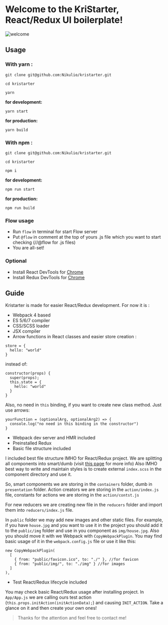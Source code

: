# Welcome to the KriStarter, React/Redux UI boilerplate!

![welcome](https://media.giphy.com/media/26vUTlnHulTgAU7le/giphy.gif "Grill")

## Usage

### With yarn :
```
git clone git@github.com:Nikulio/kristarter.git

cd kristarter

yarn
```

**for development:**

`yarn start`

**for production:**

`yarn build`

### With npm :
```
git clone git@github.com:Nikulio/kristarter.git

cd kristarter

npm i
```

**for development:**

`npm run start`

**for production:**

`npm run build`

### Flow usage

* Run `flow` in terminal for start Flow server
* Put `@flow` in comment at the top of yours .js file which you want to start checking (//@flow for .js files)
* You are all-set!


### Optional

* Install React DevTools for [Chrome](https://chrome.google.com/webstore/detail/react-developer-tools/fmkadmapgofadopljbjfkapdkoienihi)
* Install Redux DevTools for [Chrome](https://chrome.google.com/webstore/detail/react-developer-tools/fmkadmapgofadopljbjfkapdkoienihi)


## Guide

Kristarter is made for easier React/Redux development. For now it is :

* Webpack 4 based
* ES 5/6/7 compiler
* CSS/SCSS loader
* JSX compiler
* Arrow functions in React classes and easier store creation :

```
store = {
  hello: "world"
}
```

instead of:

```
constructor(props) {
  super(props);
  this.state = {
    hello: "world"
  }
}
```

Also, no need in `this` binding, if you want to create new class method.
Just use arrows:

```
yourFunction = (optionalArg, optionalArg2) => {
  console.log("no need in this binding in the constructor")
}
```
* Webpack dev server and HMR included
* Preinstalled Redux
* Basic file structure included

I included best file structure IMHO for React/Redux project. We are splitting all
components into smart/dumb (visit [this page](https://medium.com/@dan_abramov/smart-and-dumb-components-7ca2f9a7c7d0) for more info)
Also IMHO best way to write and maintain styles is to create external `index.scss`
in the component directory and use it.

So, smart components we are storing in the `containers` folder, dumb in `presentation`
folder. Action creators we are storing in the `action/index.js` file, constants
for actions we are storing in the `action/contst.js`

For new reducers we are creating new file in the `reducers` folder and import
them into `reducers/index.js` file.

In `public` folder we may add new images and other static files. For example, if you
have `house.jpg` and you want to use it in the project you should add it to the
`public/img` folder and use in you component as `img/house.jpg`. Also you should move it with we Webpack with `CopyWebpackPlugin`. You may find basic usage of it in the
`webpack.config.js` file or use it like this:

```
new CopyWebpackPlugin(
  [
    { from: "public/favicon.ico", to: "./" }, //for favicon
    { from: "public/img/", to: "./img" } //for images
  ]
),
```

* Test React/Redux lifecycle included

You may check basic React/Redux usage after installing project. In `App/App.js`
we are calling ours test action (`this.props.initAction(initActionData);`) and
causing `INIT_ACTION`. Take a glance on it and then create your own ones!


> Thanks for the attention and feel free to contact me!
